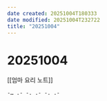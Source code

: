 ```yaml
---
date created: 20251004T180333
date modified: 20251004T232722
title: "20251004"
---
```


# 20251004

[[엄마 요리 노트]]

```text
-… .- -. .- -. .-
```